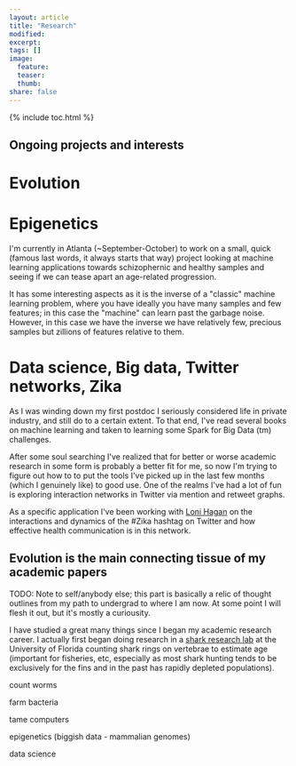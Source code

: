 ```yaml
---
layout: article
title: "Research"
modified:
excerpt:
tags: []
image:
  feature:
  teaser:
  thumb:
share: false
---
```



{% include toc.html %}

## Ongoing projects and interests

# Evolution

# Epigenetics

I'm currently in Atlanta (~September-October) to work on a small, quick (famous last words, it always starts that way) project looking at machine learning applications towards schizophernic and healthy samples and seeing if we can tease apart an age-related progression.

It has some interesting aspects as it is the inverse of a "classic" machine learning problem, where you have ideally you have many samples and few features; in this case the "machine" can learn past the garbage noise. However, in this case we have the inverse we have relatively few, precious samples but zillions of features relative to them. 

# Data science, Big data, Twitter networks, Zika 

As I was winding down my first postdoc I seriously considered life in private industry, and still do to a certain extent. To that end, I've read several books on machine learning and taken to learning some Spark for Big Data (tm) challenges.

After some soul searching I've realized that for better or worse academic research in some form is probably a better fit for me, so now I'm trying to figure out how to to put the tools I've picked up in the last few months (which I genuinely like) to good use. One of the realms I've had a lot of fun is exploring interaction networks in Twitter via mention and retweet graphs. 

As a specific application I've been working with [Loni Hagan](https://scholar.google.com/citations?user=eVzJHmkAAAAJ&hl=en) on the interactions and dynamics of the #Zika hashtag on Twitter and how effective health communication is in this network. 

## Evolution is the main connecting tissue of my academic papers

TODO: Note to self/anybody else; this part is basically a relic of thought outlines from my path to undergrad to where I am now. At some point I will flesh it out, but it's mostly a curiousity.

I have studied a great many things since I began my academic research career. I actually first began doing research in a [shark research lab](https://www.flmnh.ufl.edu/fish/fpsr/) at the University of Florida counting shark rings on vertebrae to estimate age (important for fisheries, etc, especially as most shark hunting tends to be exclusively for the fins and in the past has rapidly depleted populations).

count worms

farm bacteria

tame computers

epigenetics (biggish data - mammalian genomes)

data science


